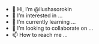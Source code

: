 - 👋 Hi, I’m @ilushasorokin
- 👀 I’m interested in ...
- 🌱 I’m currently learning ...
- 💞️ I’m looking to collaborate on ...
- 📫 How to reach me ...

<!---
ilushasorokin/ilushasorokin is a ✨ special ✨ repository because its `README.md` (this file) appears on your GitHub profile.
You can click the Preview link to take a look at your changes.
--->
